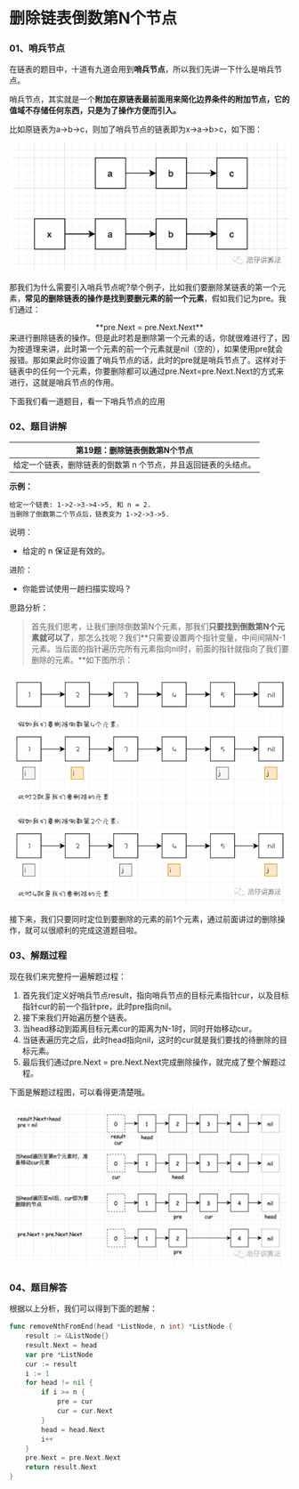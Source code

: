 # 删除链表倒数第N个节点

### 01、哨兵节点

在链表的题目中，十道有九道会用到**哨兵节点**，所以我们先讲一下什么是哨兵节点。

哨兵节点，其实就是一个**附加在原链表最前面用来简化边界条件的附加节点，它的值域不存储任何东西，只是为了操作方便而引入。**

比如原链表为a->b->c，则加了哨兵节点的链表即为x->a->b>c，如下图：

<img src="101/1.png" alt="PNG" style="zoom:80%;" />

<bra>

那我们为什么需要引入哨兵节点呢?举个例子，比如我们要删除某链表的第一个元素，**常见的删除链表的操作是找到要删元素的前一个元素**，假如我们记为pre。我们通过：

<center>**pre.Next = pre.Next.Next**</center>
来进行删除链表的操作。但是此时若是删除第一个元素的话，你就很难进行了，因为按道理来讲，此时第一个元素的前一个元素就是nil（空的），如果使用pre就会报错。那如果此时你设置了哨兵节点的话，此时的pre就是哨兵节点了。这样对于链表中的任何一个元素，你要删除都可以通过pre.Next=pre.Next.Next的方式来进行，这就是哨兵节点的作用。

下面我们看一道题目，看一下哨兵节点的应用

### 02、题目讲解

| 第19题：删除链表倒数第N个节点                                |
| ------------------------------------------------------------ |
| 给定一个链表，删除链表的倒数第 n 个节点，并且返回链表的头结点。 |

**示例：**

```
给定一个链表: 1->2->3->4->5, 和 n = 2.
当删除了倒数第二个节点后，链表变为 1->2->3->5.
```

说明：

- 给定的 n 保证是有效的。

进阶：

- 你能尝试使用一趟扫描实现吗？

<bra>

思路分析：

> 首先我们思考，让我们删除倒数第N个元素，那我们**只要找到倒数第N个元素就可以了**，那怎么找呢？我们**只需要设置两个指针变量，中间间隔N-1元素。当后面的指针遍历完所有元素指向nil时，前面的指针就指向了我们要删除的元素。**如下图所示：

<img src="101/2.png" alt="PNG" style="zoom:80%;" />

接下来，我们只要同时定位到要删除的元素的前1个元素，通过前面讲过的删除操作，就可以很顺利的完成这道题目啦。

### 03、解题过程

现在我们来完整捋一遍解题过程：

1. 首先我们定义好哨兵节点result，指向哨兵节点的目标元素指针cur，以及目标指针cur的前一个指针pre，此时pre指向nil。
2. 接下来我们开始遍历整个链表。
3. 当head移动到距离目标元素cur的距离为N-1时，同时开始移动cur。
4. 当链表遍历完之后，此时head指向nil，这时的cur就是我们要找的待删除的目标元素。
5. 最后我们通过pre.Next = pre.Next.Next完成删除操作，就完成了整个解题过程。

下面是解题过程图，可以看得更清楚哦。

<img src="101/3.jpeg" alt="PNG" style="zoom: 67%;" />

### 04、题目解答

根据以上分析，我们可以得到下面的题解：

```go
func removeNthFromEnd(head *ListNode, n int) *ListNode {
    result := &ListNode{}
    result.Next = head
    var pre *ListNode
    cur := result
    i := 1
    for head != nil {
        if i >= n {
            pre = cur
            cur = cur.Next
        }
        head = head.Next
        i++
    }
    pre.Next = pre.Next.Next
    return result.Next
}
```